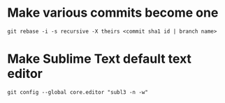 # Make various commits become one
`git rebase -i -s recursive -X theirs <commit sha1 id | branch name>`

# Make Sublime Text default text editor
`git config --global core.editor "subl3 -n -w"`
